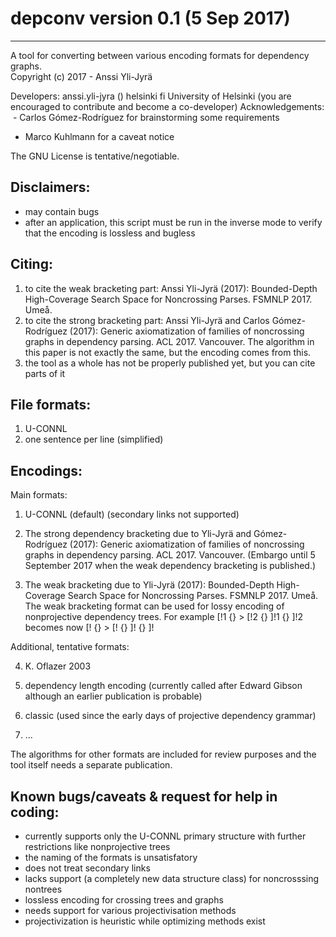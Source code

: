 # depconv version 0.1 (5 Sep 2017)
----------------------------------
A tool for converting between various encoding formats for dependency graphs.  
Copyright (c) 2017 - Anssi Yli-Jyrä      

Developers:
   anssi.yli-jyra () helsinki fi   University of Helsinki
   (you are encouraged to contribute and become a co-developer)
Acknowledgements:
  - Carlos Gómez-Rodríguez for brainstorming some requirements
  - Marco Kuhlmann for a caveat notice   

The GNU License is tentative/negotiable.

Disclaimers:
------------
- may contain bugs
- after an application, this script must be run in the inverse mode to verify that the encoding is lossless and bugless

Citing:
-------

   1) to cite the weak bracketing part: 
      Anssi Yli-Jyrä (2017): 
      Bounded-Depth High-Coverage Search Space for Noncrossing Parses. FSMNLP 2017. Umeå.
   2) to cite the strong bracketing part:
      Anssi Yli-Jyrä and Carlos Gómez-Rodríguez (2017): 
      Generic axiomatization of families of noncrossing graphs in dependency parsing. 
      ACL 2017. Vancouver. 
      The algorithm in this paper is not exactly the same, but the encoding comes from this.
   3) the tool as a whole has not be properly published yet, but you can cite parts of it
  
File formats:
-------------
1) U-CONNL
2) one sentence per line (simplified)

Encodings:
----------

Main formats:

1) U-CONNL (default) (secondary links not supported)

2) The strong dependency bracketing due to Yli-Jyrä and Gómez-Rodríguez (2017): Generic axiomatization of families of noncrossing graphs in dependency parsing. ACL 2017. Vancouver. (Embargo until 5 September 2017 when the weak dependency bracketing is published.)

3) The weak bracketing due to Yli-Jyrä (2017): Bounded-Depth High-Coverage Search Space for Noncrossing Parses. FSMNLP 2017. Umeå.
   The weak bracketing format can be used for lossy encoding of nonprojective dependency trees.
   For example   [!1 {} > [!2 {} ]!1 {} ]!2 becomes now   [! {} > [! {} ]! {} ]!
   
Additional, tentative formats:

4) K. Oflazer 2003

5) dependency length encoding (currently called after Edward Gibson although an earlier publication is probable)

6) classic (used since the early days of projective dependency grammar)
 
7) ...

The algorithms for other formats are included for review purposes and the tool itself
needs a separate publication.  

Known bugs/caveats & request for help in coding:
------------------------------------------------
- currently supports only the U-CONNL primary structure with further restrictions like nonprojective trees
- the naming of the formats is unsatisfatory
- does not treat secondary links 
- lacks support (a completely new data structure class) for noncrosssing nontrees
- lossless encoding for crossing trees and graphs
- needs support for various projectivisation methods
- projectivization is heuristic while optimizing methods exist 
